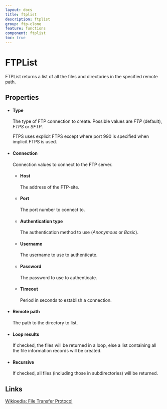 ```yaml
---
layout: docs
title: ftplist
description: ftplist
group: ftp-clone
feature: functions
component: ftplist
toc: true
---
```

FTPList
=======

FTPList returns a list of all the files and directories in the specified remote
path.

Properties
----------

-  #### Type

    The type of FTP connection to create.  Possible values are *FTP* (default), *FTPS* or *SFTP*.
    
    FTPS uses explicit FTPS except where port 990 is specified when implicit FTPS is used.
-  #### Connection
	Connection values to connect to the FTP server.
	
	-  #### Host
	
	    The address of the FTP-site.
	
	-  #### Port
	
	    The port number to connect to.
	
	-  #### Authentication type
	
	    The authentication method to use (*Anonymous* or *Basic*).
	
	-  #### Username
	
	    The username to use to authenticate.
	
	-  #### Password
	
	    The password to use to authenticate.

	-  #### Timeout

		Period in seconds to establish a connection.

-  #### Remote path

    The path to the directory to list.

-  #### Loop results

    If checked, the files will be returned in a loop, else a list
    containing all the file information records will be created.

-  #### Recursive
	If checked, all files (including those in subdirectories) will be returned.

Links
-----

[Wikipedia: File Transfer
Protocol](http://en.wikipedia.org/wiki/File_Transfer_Protocol)
